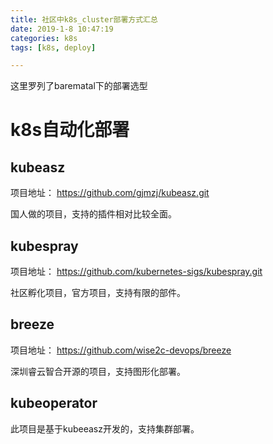 ```yaml
---
title: 社区中k8s_cluster部署方式汇总
date: 2019-1-8 10:47:19
categories: k8s
tags: [k8s, deploy]

---
```

这里罗列了barematal下的部署选型
# k8s自动化部署

## kubeasz
项目地址：
https://github.com/gjmzj/kubeasz.git

国人做的项目，支持的插件相对比较全面。

## kubespray
项目地址：
https://github.com/kubernetes-sigs/kubespray.git

社区孵化项目，官方项目，支持有限的部件。

## breeze
项目地址：
https://github.com/wise2c-devops/breeze

深圳睿云智合开源的项目，支持图形化部署。

## kubeoperator

此项目是基于kubeeasz开发的，支持集群部署。



